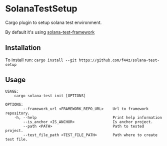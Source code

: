 # SolanaTestSetup
Cargo plugin to setup solana test environment.

By default it's using [solana-test-framework](https://github.com/lowprivuser/solana-test-framework)

## Installation

To install run: `cargo install --git https://github.com/f44z/solana-test-setup`

## Usage
```
USAGE:
    cargo solana-test init [OPTIONS]

OPTIONS:
        --framework_url <FRAMEWORK_REPO_URL>    Url to framework repository.
    -h, --help                                  Print help information
        --is_anchor <IS_ANCHOR>                 Is anchor project.
        --path <PATH>                           Path to tested project.
        --test_file_path <TEST_FILE_PATH>       Path where to create test file.
```
